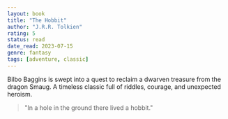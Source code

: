 ```yaml
---
layout: book
title: "The Hobbit"
author: "J.R.R. Tolkien"
rating: 5
status: read
date_read: 2023-07-15
genre: fantasy
tags: [adventure, classic]
---
```


Bilbo Baggins is swept into a quest to reclaim a dwarven treasure from the dragon Smaug. A timeless classic full of riddles, courage, and unexpected heroism.

> "In a hole in the ground there lived a hobbit."
